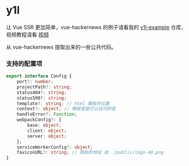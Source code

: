 # y1l

让 Vue SSR 更加简单，vue-hackernews 的例子请看我的 [y1l-example](https://github.com/MiYogurt/y1l-vue-hackernews) 仓库， 视频教程请看 [视频](https://nodelover.me/status/video/13)

从 vue-hackernews 提取出来的一些公共代码。

### 支持的配置项

```ts
export interface Config {
    port?: number;
    projectPath?: string;
    status404?: string;
    status500?: string;
    template?: string; // html 模板的位置
    context?: object; // 模板里面可以访问的值
    handleError?: Function;
    webpackConfig?: {
        base: object;
        client: object;
        server: object;
    };
    serviceWorkerConfig?: object; 
    faviconURL?: string; // 图标的地址 如 ./public/logo-48.png
}
```

